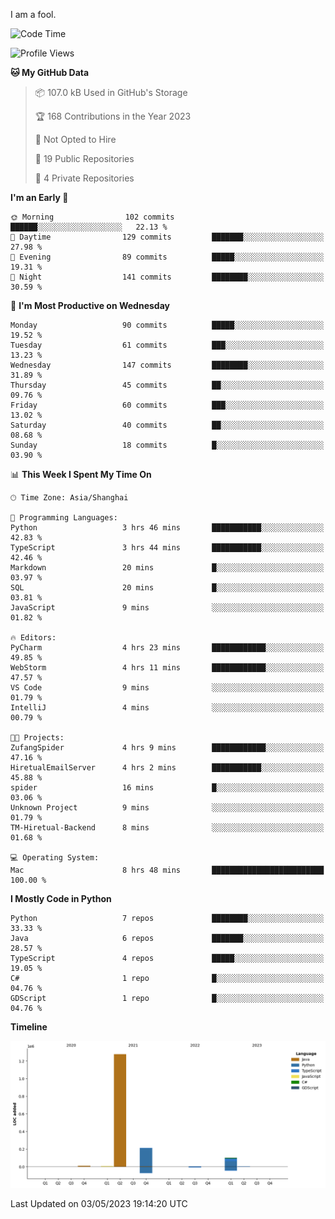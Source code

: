 I am a fool.

<!--START_SECTION:waka-->
![Code Time](http://img.shields.io/badge/Code%20Time-369%20hrs%2029%20mins-blue)

![Profile Views](http://img.shields.io/badge/Profile%20Views-21-blue)

**🐱 My GitHub Data** 

> 📦 107.0 kB Used in GitHub's Storage 
 > 
> 🏆 168 Contributions in the Year 2023
 > 
> 🚫 Not Opted to Hire
 > 
> 📜 19 Public Repositories 
 > 
> 🔑 4 Private Repositories 
 > 
**I'm an Early 🐤** 

```text
🌞 Morning                102 commits         ██████░░░░░░░░░░░░░░░░░░░   22.13 % 
🌆 Daytime                129 commits         ███████░░░░░░░░░░░░░░░░░░   27.98 % 
🌃 Evening                89 commits          █████░░░░░░░░░░░░░░░░░░░░   19.31 % 
🌙 Night                  141 commits         ████████░░░░░░░░░░░░░░░░░   30.59 % 
```
📅 **I'm Most Productive on Wednesday** 

```text
Monday                   90 commits          █████░░░░░░░░░░░░░░░░░░░░   19.52 % 
Tuesday                  61 commits          ███░░░░░░░░░░░░░░░░░░░░░░   13.23 % 
Wednesday                147 commits         ████████░░░░░░░░░░░░░░░░░   31.89 % 
Thursday                 45 commits          ██░░░░░░░░░░░░░░░░░░░░░░░   09.76 % 
Friday                   60 commits          ███░░░░░░░░░░░░░░░░░░░░░░   13.02 % 
Saturday                 40 commits          ██░░░░░░░░░░░░░░░░░░░░░░░   08.68 % 
Sunday                   18 commits          █░░░░░░░░░░░░░░░░░░░░░░░░   03.90 % 
```


📊 **This Week I Spent My Time On** 

```text
🕑︎ Time Zone: Asia/Shanghai

💬 Programming Languages: 
Python                   3 hrs 46 mins       ███████████░░░░░░░░░░░░░░   42.83 % 
TypeScript               3 hrs 44 mins       ███████████░░░░░░░░░░░░░░   42.46 % 
Markdown                 20 mins             █░░░░░░░░░░░░░░░░░░░░░░░░   03.97 % 
SQL                      20 mins             █░░░░░░░░░░░░░░░░░░░░░░░░   03.81 % 
JavaScript               9 mins              ░░░░░░░░░░░░░░░░░░░░░░░░░   01.82 % 

🔥 Editors: 
PyCharm                  4 hrs 23 mins       ████████████░░░░░░░░░░░░░   49.85 % 
WebStorm                 4 hrs 11 mins       ████████████░░░░░░░░░░░░░   47.57 % 
VS Code                  9 mins              ░░░░░░░░░░░░░░░░░░░░░░░░░   01.79 % 
IntelliJ                 4 mins              ░░░░░░░░░░░░░░░░░░░░░░░░░   00.79 % 

🐱‍💻 Projects: 
ZufangSpider             4 hrs 9 mins        ████████████░░░░░░░░░░░░░   47.16 % 
HiretualEmailServer      4 hrs 2 mins        ███████████░░░░░░░░░░░░░░   45.88 % 
spider                   16 mins             █░░░░░░░░░░░░░░░░░░░░░░░░   03.06 % 
Unknown Project          9 mins              ░░░░░░░░░░░░░░░░░░░░░░░░░   01.79 % 
TM-Hiretual-Backend      8 mins              ░░░░░░░░░░░░░░░░░░░░░░░░░   01.68 % 

💻 Operating System: 
Mac                      8 hrs 48 mins       █████████████████████████   100.00 % 
```

**I Mostly Code in Python** 

```text
Python                   7 repos             ████████░░░░░░░░░░░░░░░░░   33.33 % 
Java                     6 repos             ███████░░░░░░░░░░░░░░░░░░   28.57 % 
TypeScript               4 repos             █████░░░░░░░░░░░░░░░░░░░░   19.05 % 
C#                       1 repo              █░░░░░░░░░░░░░░░░░░░░░░░░   04.76 % 
GDScript                 1 repo              █░░░░░░░░░░░░░░░░░░░░░░░░   04.76 % 
```



**Timeline**

![Lines of Code chart](https://raw.githubusercontent.com/VeejaLiu/VeejaLiu/master/assets/bar_graph.png)


 Last Updated on 03/05/2023 19:14:20 UTC
<!--END_SECTION:waka-->
